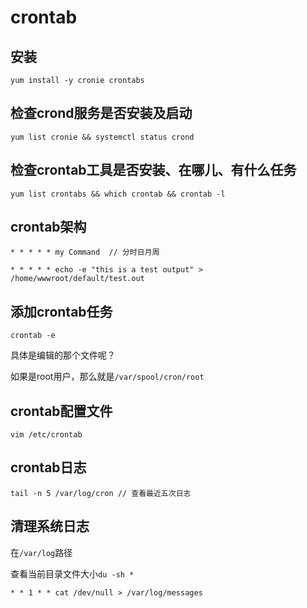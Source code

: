 # crontab

## 安装

```
yum install -y cronie crontabs
```

## 检查crond服务是否安装及启动

```
yum list cronie && systemctl status crond
```

## 检查crontab工具是否安装、在哪儿、有什么任务

```
yum list crontabs && which crontab && crontab -l
```

## crontab架构

```
* * * * * my Command  // 分时日月周

* * * * * echo -e "this is a test output" > /home/wwwroot/default/test.out

```

## 添加crontab任务

```
crontab -e
```

具体是编辑的那个文件呢？

如果是root用户，那么就是`/var/spool/cron/root`

## crontab配置文件

```
vim /etc/crontab
```

## crontab日志

```
tail -n 5 /var/log/cron // 查看最近五次日志
```

## 清理系统日志

在`/var/log`路径

查看当前目录文件大小`du -sh *`

```
* * 1 * * cat /dev/null > /var/log/messages
```


